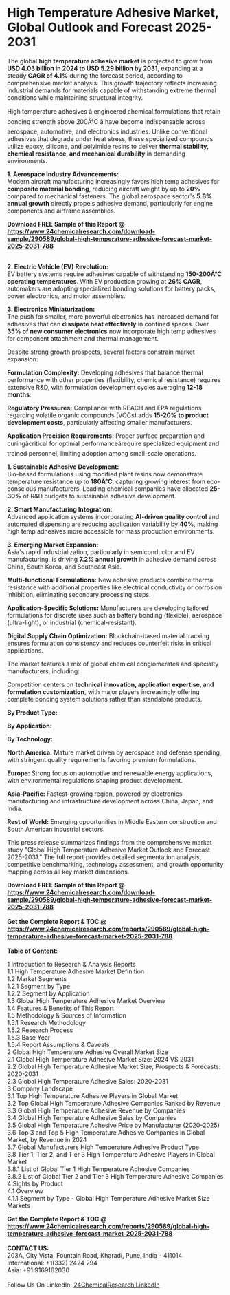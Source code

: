 <h1>High Temperature Adhesive Market, Global Outlook and Forecast 2025-2031</h1><p>The global <strong>high temperature adhesive market</strong> is projected to grow from <strong>USD 4.03 billion in 2024 to USD 5.29 billion by 2031</strong>, expanding at a steady <strong>CAGR of 4.1%</strong> during the forecast period, according to comprehensive market analysis. This growth trajectory reflects increasing industrial demands for materials capable of withstanding extreme thermal conditions while maintaining structural integrity.</p><p>High temperature adhesives â engineered chemical formulations that retain bonding strength above 200Â°C â have become indispensable across aerospace, automotive, and electronics industries. Unlike conventional adhesives that degrade under heat stress, these specialized compounds utilize epoxy, silicone, and polyimide resins to deliver <strong>thermal stability, chemical resistance, and mechanical durability</strong> in demanding environments.</p><p><strong>1. Aerospace Industry Advancements:</strong><br>
Modern aircraft manufacturing increasingly favors high temp adhesives for <strong>composite material bonding</strong>, reducing aircraft weight by up to <strong>20%</strong> compared to mechanical fasteners. The global aerospace sector's <strong>5.8% annual growth</strong> directly propels adhesive demand, particularly for engine components and airframe assemblies.</p><div><b>Download FREE Sample of this Report @ 
            <a href="https://www.24chemicalresearch.com/download-sample/290589/global-high-temperature-adhesive-forecast-market-2025-2031-788">
            https://www.24chemicalresearch.com/download-sample/290589/global-high-temperature-adhesive-forecast-market-2025-2031-788</a></b></div><br><p><strong>2. Electric Vehicle (EV) Revolution:</strong><br>
EV battery systems require adhesives capable of withstanding <strong>150-200Â°C operating temperatures</strong>. With EV production growing at <strong>26% CAGR</strong>, automakers are adopting specialized bonding solutions for battery packs, power electronics, and motor assemblies.</p><p><strong>3. Electronics Miniaturization:</strong><br>
The push for smaller, more powerful electronics has increased demand for adhesives that can <strong>dissipate heat effectively</strong> in confined spaces. Over <strong>35% of new consumer electronics</strong> now incorporate high temp adhesives for component attachment and thermal management.</p><p>Despite strong growth prospects, several factors constrain market expansion:</p><p><strong>Formulation Complexity:</strong> Developing adhesives that balance thermal performance with other properties (flexibility, chemical resistance) requires extensive R&amp;D, with formulation development cycles averaging <strong>12-18 months</strong>.</p><p><strong>Regulatory Pressures:</strong> Compliance with REACH and EPA regulations regarding volatile organic compounds (VOCs) adds <strong>15-20% to product development costs</strong>, particularly affecting smaller manufacturers.</p><p><strong>Application Precision Requirements:</strong> Proper surface preparation and curingâcritical for optimal performanceârequire specialized equipment and trained personnel, limiting adoption among small-scale operations.</p><p><strong>1. Sustainable Adhesive Development:</strong><br>
Bio-based formulations using modified plant resins now demonstrate temperature resistance up to <strong>180Â°C</strong>, capturing growing interest from eco-conscious manufacturers. Leading chemical companies have allocated <strong>25-30%</strong> of R&amp;D budgets to sustainable adhesive development.</p><p><strong>2. Smart Manufacturing Integration:</strong><br>
Advanced application systems incorporating <strong>AI-driven quality control</strong> and automated dispensing are reducing application variability by <strong>40%</strong>, making high temp adhesives more accessible for mass production environments.</p><p><strong>3. Emerging Market Expansion:</strong><br>
Asia's rapid industrialization, particularly in semiconductor and EV manufacturing, is driving <strong>7.2% annual growth</strong> in adhesive demand across China, South Korea, and Southeast Asia.</p><p><strong>Multi-functional Formulations:</strong> New adhesive products combine thermal resistance with additional properties like electrical conductivity or corrosion inhibition, eliminating secondary processing steps.</p><p><strong>Application-Specific Solutions:</strong> Manufacturers are developing tailored formulations for discrete uses such as battery bonding (flexible), aerospace (ultra-light), or industrial (chemical-resistant).</p><p><strong>Digital Supply Chain Optimization:</strong> Blockchain-based material tracking ensures formulation consistency and reduces counterfeit risks in critical applications.</p><p>The market features a mix of global chemical conglomerates and specialty manufacturers, including:</p><p>Competition centers on <strong>technical innovation, application expertise, and formulation customization</strong>, with major players increasingly offering complete bonding system solutions rather than standalone products.</p><p><strong>By Product Type:</strong></p><p><strong>By Application:</strong></p><p><strong>By Technology:</strong></p><p><strong>North America:</strong> Mature market driven by aerospace and defense spending, with stringent quality requirements favoring premium formulations.</p><p><strong>Europe:</strong> Strong focus on automotive and renewable energy applications, with environmental regulations shaping product development.</p><p><strong>Asia-Pacific:</strong> Fastest-growing region, powered by electronics manufacturing and infrastructure development across China, Japan, and India.</p><p><strong>Rest of World:</strong> Emerging opportunities in Middle Eastern construction and South American industrial sectors.</p><p>This press release summarizes findings from the comprehensive market study "Global High Temperature Adhesive Market Outlook and Forecast 2025-2031." The full report provides detailed segmentation analysis, competitive benchmarking, technology assessment, and growth opportunity mapping across all key market dimensions.</p><div><b>Download FREE Sample of this Report @ 
            <a href="https://www.24chemicalresearch.com/download-sample/290589/global-high-temperature-adhesive-forecast-market-2025-2031-788">
            https://www.24chemicalresearch.com/download-sample/290589/global-high-temperature-adhesive-forecast-market-2025-2031-788</a></b></div><br><div><b>Get the Complete Report & TOC @ 
            <a href="https://www.24chemicalresearch.com/reports/290589/global-high-temperature-adhesive-forecast-market-2025-2031-788">
            https://www.24chemicalresearch.com/reports/290589/global-high-temperature-adhesive-forecast-market-2025-2031-788</a></b></div><br>
            <b>Table of Content:</b><p>1 Introduction to Research & Analysis Reports<br />
 1.1 High Temperature Adhesive Market Definition<br />
 1.2 Market Segments<br />
 1.2.1 Segment by Type<br />
 1.2.2 Segment by Application<br />
 1.3 Global High Temperature Adhesive Market Overview<br />
 1.4 Features & Benefits of This Report<br />
 1.5 Methodology & Sources of Information<br />
 1.5.1 Research Methodology<br />
 1.5.2 Research Process<br />
 1.5.3 Base Year<br />
 1.5.4 Report Assumptions & Caveats<br />
2 Global High Temperature Adhesive Overall Market Size<br />
 2.1 Global High Temperature Adhesive Market Size: 2024 VS 2031<br />
 2.2 Global High Temperature Adhesive Market Size, Prospects & Forecasts: 2020-2031<br />
 2.3 Global High Temperature Adhesive Sales: 2020-2031<br />
3 Company Landscape<br />
 3.1 Top High Temperature Adhesive Players in Global Market<br />
 3.2 Top Global High Temperature Adhesive Companies Ranked by Revenue<br />
 3.3 Global High Temperature Adhesive Revenue by Companies<br />
 3.4 Global High Temperature Adhesive Sales by Companies<br />
 3.5 Global High Temperature Adhesive Price by Manufacturer (2020-2025)<br />
 3.6 Top 3 and Top 5 High Temperature Adhesive Companies in Global Market, by Revenue in 2024<br />
 3.7 Global Manufacturers High Temperature Adhesive Product Type<br />
 3.8 Tier 1, Tier 2, and Tier 3 High Temperature Adhesive Players in Global Market<br />
 3.8.1 List of Global Tier 1 High Temperature Adhesive Companies<br />
 3.8.2 List of Global Tier 2 and Tier 3 High Temperature Adhesive Companies<br />
4 Sights by Product<br />
 4.1 Overview<br />
 4.1.1 Segment by Type - Global High Temperature Adhesive Market Size Markets</p><div><b>Get the Complete Report & TOC @ 
            <a href="https://www.24chemicalresearch.com/reports/290589/global-high-temperature-adhesive-forecast-market-2025-2031-788">
            https://www.24chemicalresearch.com/reports/290589/global-high-temperature-adhesive-forecast-market-2025-2031-788</a></b></div><br><b>CONTACT US:</b><br>
            203A, City Vista, Fountain Road, Kharadi, Pune, India - 411014<br>
            International: +1(332) 2424 294<br>
            Asia: +91 9169162030 <br><br>
            Follow Us On LinkedIn: <a href="https://www.linkedin.com/company/24chemicalresearch/">24ChemicalResearch LinkedIn</a>